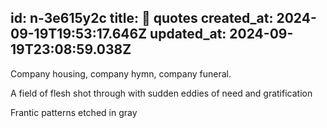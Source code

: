 id: n-3e615y2c
title: 👾 quotes
created_at: 2024-09-19T19:53:17.646Z
updated_at: 2024-09-19T23:08:59.038Z
---
Company housing, company hymn, company funeral. 

A field of flesh shot through with sudden eddies of need and gratification 

Frantic patterns etched in gray
